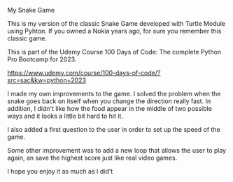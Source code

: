 My Snake Game

This is my version of the classic Snake Game developed with Turtle Module using Pyhton. If you owned a Nokia years ago, for sure you remember this classic game.

This is part of the Udemy Course 100 Days of Code: The complete Python Pro Bootcamp for 2023.

https://www.udemy.com/course/100-days-of-code/?src=sac&kw=python+2023


I made my own improvements to the game. I solved the problem when the snake goes back on itself when you change the direction really fast. In addition, I didn't like how the food appear in the middle of two possible ways and it looks a little bit hard to hit it. 

I also added a first question to the user in order to set up the speed of the game.

Some other improvement was to add a new loop that allows the user to play again, an save the highest score just like real video games. 

I hope you enjoy it as much as I did't 

